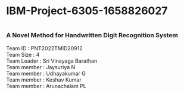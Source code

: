 # <H1> IBM-Project-6305-1658826027 </H1>
# <H3> A Novel Method for Handwritten Digit Recognition System<br> </H3>
Team ID : PNT2022TMID20912<br>
Team Size : 4<br>
Team Leader : Sri Vinayaga Barathan<br>
Team member : Jaysuriya N<br>
Team member : Udhayakumar G<br>
Team member : Keshav Kumar<br>
Team member : Arunachalam PL<br>

